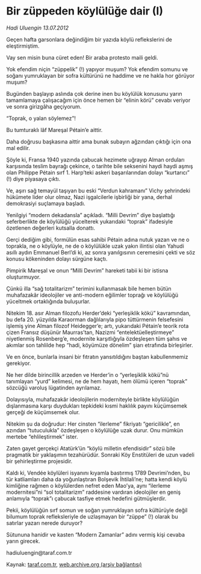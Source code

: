 # Bir züppeden köylülüğe dair (I)

*Hadi Uluengin 13.07.2012*

<div class="yazi"><p>Geçen hafta garsonlara değindiğim bir yazıda köylü reflekslerini de eleştirmiştim.</p>
<p>Vay sen misin buna cüret eden! Bir araba protesto maili geldi.</p>
<p>Yok efendim niçin “züppelik” (!) yapıyor muşum? Yok efendim somunu ve soğanı yumruklayan bir sofra kültürünü ne haddime ve ne hakla hor görüyor muşum?</p>
<p>Bugünden başlayıp aslında çok derine inen bu köylülük konusunu yarın tamamlamaya çalışacağım için önce hemen bir “elinin körü” cevabı veriyor ve sonra girizgâha geçiyorum.</p>
<p>“Toprak, o yalan söylemez”!</p>
<p>Bu tumturaklı lâf Mareşal Pétain’e aittir.</p>
<p>Daha doğrusu başkasına aittir ama bunak subayın ağzından çıktığı için ona mal edilir.</p>
<p>Şöyle ki, Fransa 1940 yazında çabucak hezimete uğrayıp Alman orduları karşısında teslim bayrağı çekince, o tarihte bile seksenini haydi haydi aşmış olan Philippe Pétain sırf 1. Harp’teki askeri başarılarından dolayı “kurtarıcı” (!) diye piyasaya çıktı.</p>
<p>Ve, aşırı sağ temayül taşıyan bu eski “Verdun kahramanı” Vichy şehrindeki hükümete lider olur olmaz, Nazi işgalcilerle işbirliği bir yana, derhal demokrasiyi suçlamaya başladı.</p>
<p>Yenilgiyi “modern dekadansla” açıkladı. “Milli Devrim” diye başlattığı seferberlikte de köylülüğü yücelterek yukarıdaki “toprak” ifadesiyle özetlenen değerleri kutsalla donattı.</p>
<p>Gerçi dediğim gibi, formülün esas sahibi Pétain adına nutuk yazan ve ne o toprakla, ne o köylüyle, ne de o köylülükle uzak yakın ilintisi olan Yahudi asıllı aydın Emmanuel Berl’di ki, az sonra yanılgısının ceremesini çekti ve söz konusu kökeninden dolayı sürgüne kaçtı.</p>
<p>Pimpirik Mareşal ve onun “Milli Devrim” hareketi tabii ki bir istisna oluşturmuyor.</p>
<p>Çünkü illa “sağ totalitarizm” terimini kullanmasak bile hemen bütün muhafazakâr ideolojiler ve anti-modern eğilimler toprağı ve köylülüğü yüceltmek ortaklığında buluşurlar.</p>
<p>Nitekim 18. asır Alman filozofu Herder’deki “yerleşiklik kökü” kavramından, bu defa 20. yüzyılda Karaorman dağlılarıyla pipo tüttürmenin felsefesini işlemiş yine Alman filozof Heidegger’e; artı, yukarıdaki Pétain’e teorik rota çizen Fransız düşünür Maurras’tan, Nazizmi “entelektüelleştirmeye” niyetlenmiş Rosenberg’e, modernite karşıtlığıyla özdeşleşen tüm şahıs ve akımlar son tahlilde hep “hadi, köyümüze dönelim” şiarı etrafında birleşirler.</p>
<p>Ve en önce, bunlarla insani bir fıtratın yansıtıldığını baştan kabullenmemiz gerekiyor.</p>
<p>Ne her dilde birincillik arzeden ve Herder’in o “yerleşiklik kökü”nü tanımlayan “yurd” kelimesi, ne de hem hayatı, hem ölümü içeren “toprak” sözcüğü varoluş lügatinden ayrılamaz.</p>
<p>Dolayısıyla, muhafazakâr ideolojilerin moderniteyle birlikte köylülüğün dışlanmasına karşı duydukları tepkideki kısmi haklılık payını küçümsemek gerçeği de küçümsemek olur.</p>
<p>Nitekim şu da doğrudur: Her cinsten “ilerleme” fikriyatı “gericilikle”, en azından “tutuculukla” özdeşleşen o köylülüğe uzak durur. Onu mümkün mertebe “ehlileştirmek” ister.</p>
<p>Zaten gayet gerçekçi Atatürk’ün “köylü milletin efendisidir” sözü bile pragmatik bir yaklaşımın tezahürüdür. Sonraki Köy Enstitüleri de uzun vadeli bir şehirleştirme projesidir.</p>
<p>Kaldı ki, Vendée köylüleri isyanını kıyamla bastırmış 1789 Devrimi’nden, bu tür katliamları daha da yoğunlaştıran Bolşevik İhtilali’ne; hatta kendi köylü kimliğine rağmen o köylülerden nefret eden Mao’ya, aynı “ilerleme modernitesi”ni “sol totalitarizm” raddesine vardıran ideolojiler en geniş anlamıyla “toprak”ı çabucak tasfiye etmek hedefini gütmüşlerdir.</p>
<p>Pekii, köylülüğün sırf somun ve soğan yumruklayan sofra kültürüyle değil bilumum toprak refleksleriyle de uzlaşmayan bir “züppe” (!) olarak bu satırlar yazarı nerede duruyor?</p>
<p>Sütununa hanidir ve kasten “Modern Zamanlar” adını vermiş kişi cevaba yarın girecek.</p>
<p>hadiuluengin@taraf.com.tr</p>
</div>

Kaynak: [taraf.com.tr](http://www.taraf.com.tr/hadi-uluengin/makale-bir-zuppeden-koyluluge-dair-i.htm), [web.archive.org (arşiv bağlantısı)](http://web.archive.org/web/20130623131123/http://www.taraf.com.tr/hadi-uluengin/makale-bir-zuppeden-koyluluge-dair-i.htm)
